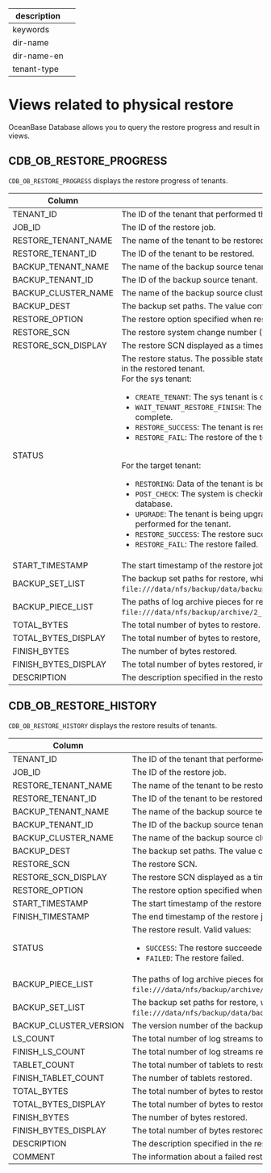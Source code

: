 |description||
|---|---|
|keywords||
|dir-name||
|dir-name-en||
|tenant-type||

# Views related to physical restore

OceanBase Database allows you to query the restore progress and result in views.

## CDB_OB_RESTORE_PROGRESS

`CDB_OB_RESTORE_PROGRESS` displays the restore progress of tenants.

| Column | Description |
|----------------------------------|------------------------|
| TENANT_ID | The ID of the tenant that performed the restore job. |
| JOB_ID | The ID of the restore job. |
| RESTORE_TENANT_NAME | The name of the tenant to be restored. |
| RESTORE_TENANT_ID | The ID of the tenant to be restored. |
| BACKUP_TENANT_NAME | The name of the backup source tenant. |
| BACKUP_TENANT_ID | The ID of the backup source tenant. |
| BACKUP_CLUSTER_NAME | The name of the backup source cluster. |
| BACKUP_DEST | The backup set paths. The value contains the data backup path and log archive path. |
| RESTORE_OPTION | The restore option specified when restore is initiated. |
| RESTORE_SCN | The restore system change number (SCN). |
| RESTORE_SCN_DISPLAY | The restore SCN displayed as a timestamp. |
| STATUS | The restore status. The possible states of a restore job in the sys tenant are inconsistent with those in the restored tenant. <br>For the sys tenant: <ul><li> `CREATE_TENANT`: The sys tenant is creating the target tenant to be restored. </li> <li> `WAIT_TENANT_RESTORE_FINISH`: The system is waiting for the restore of the target tenant to complete. </li> <li> `RESTORE_SUCCESS`: The tenant is restored. </li> <li> `RESTORE_FAIL`: The restore of the tenant failed. </li></ul> <br>For the target tenant: <ul><li>`RESTORING`: Data of the tenant is being restored. </li> <li> `POST_CHECK`: The system is checking the role of the tenant and restoring the tenant as a standby database. </li> <li> `UPGRADE`: The tenant is being upgraded. For restore across versions, an upgrade will be performed for the tenant. </li> <li> `RESTORE_SUCCESS`: The restore succeeded. </li> <li> `RESTORE_FAIL`: The restore failed. </li></ul> |
| START_TIMESTAMP | The start timestamp of the restore job. |
| BACKUP_SET_LIST | The backup set paths for restore, which are separated with commas (`,`). For example, `file:///data/nfs/backup/data/backup_set_1_full,file:///data/nfs/backup/data/backup_set_2_inc`. |
| BACKUP_PIECE_LIST | The paths of log archive pieces for restore, which are separated with commas (`,`). For example, `file:///data/nfs/backup/archive/2_1_2,file:///data/nfs/backup/archive/2_1_3`. |
| TOTAL_BYTES | The total number of bytes to restore. |
| TOTAL_BYTES_DISPLAY | The total number of bytes to restore, in a storage capacity unit. |
| FINISH_BYTES | The number of bytes restored. |
| FINISH_BYTES_DISPLAY | The total number of bytes restored, in a storage capacity unit. |
| DESCRIPTION | The description specified in the restore statement. |

## CDB_OB_RESTORE_HISTORY

`CDB_OB_RESTORE_HISTORY` displays the restore results of tenants.

| Column | Description |
|----------------------------------|--------------|
| TENANT_ID | The ID of the tenant that performed the restore job. |
| JOB_ID | The ID of the restore job. |
| RESTORE_TENANT_NAME | The name of the tenant to be restored. |
| RESTORE_TENANT_ID | The ID of the tenant to be restored. |
| BACKUP_TENANT_NAME | The name of the backup source tenant. |
| BACKUP_TENANT_ID | The ID of the backup source tenant. |
| BACKUP_CLUSTER_NAME | The name of the backup source cluster. |
| BACKUP_DEST | The backup set paths. The value contains the data backup path and log archive path. |
| RESTORE_SCN | The restore SCN. |
| RESTORE_SCN_DISPLAY | The restore SCN displayed as a timestamp. |
| RESTORE_OPTION | The restore option specified when restore is initiated. |
| START_TIMESTAMP | The start timestamp of the restore job. |
| FINISH_TIMESTAMP | The end timestamp of the restore job. |
| STATUS | The restore result. Valid values: <ul> <li> `SUCCESS`: The restore succeeded. </li> <li> `FAILED`: The restore failed. </li></ul> |
| BACKUP_PIECE_LIST | The paths of log archive pieces for restore, which are separated with commas (`,`). For example, `file:///data/nfs/backup/archive/2_1_2,file:///data/nfs/backup/archive/2_1_3`. |
| BACKUP_SET_LIST | The backup set paths for restore, which are separated with commas (`,`). For example, `file:///data/nfs/backup/data/backup_set_1_full,file:///data/nfs/backup/data/backup_set_2_inc`. |
| BACKUP_CLUSTER_VERSION | The version number of the backup source cluster. |
| LS_COUNT | The total number of log streams to restore. |
| FINISH_LS_COUNT | The total number of log streams restored. |
| TABLET_COUNT | The total number of tablets to restore. |
| FINISH_TABLET_COUNT | The number of tablets restored. |
| TOTAL_BYTES | The total number of bytes to restore. |
| TOTAL_BYTES_DISPLAY | The total number of bytes to restore, in a storage capacity unit. |
| FINISH_BYTES | The number of bytes restored. |
| FINISH_BYTES_DISPLAY | The total number of bytes restored, in a storage capacity unit. |
| DESCRIPTION | The description specified in the restore statement. |
| COMMENT | The information about a failed restore job. |

